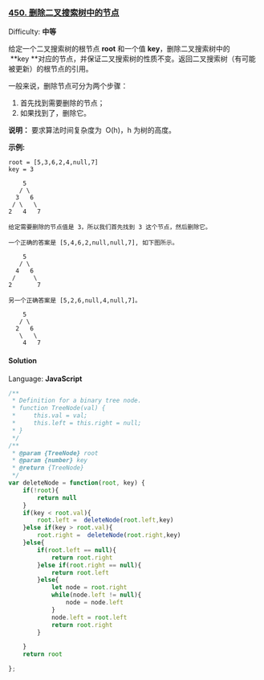 ### [450\. 删除二叉搜索树中的节点](https://leetcode-cn.com/problems/delete-node-in-a-bst/)

Difficulty: **中等**

给定一个二叉搜索树的根节点 **root** 和一个值 **key**，删除二叉搜索树中的  **key **对应的节点，并保证二叉搜索树的性质不变。返回二叉搜索树（有可能被更新）的根节点的引用。

一般来说，删除节点可分为两个步骤：

1.  首先找到需要删除的节点；
2.  如果找到了，删除它。

**说明：** 要求算法时间复杂度为  O(h)，h 为树的高度。

**示例:**

```
root = [5,3,6,2,4,null,7]
key = 3

    5
   / \
  3   6
 / \   \
2   4   7

给定需要删除的节点值是 3，所以我们首先找到 3 这个节点，然后删除它。

一个正确的答案是 [5,4,6,2,null,null,7], 如下图所示。

    5
   / \
  4   6
 /     \
2       7

另一个正确答案是 [5,2,6,null,4,null,7]。

    5
   / \
  2   6
   \   \
    4   7
```

#### Solution

Language: **JavaScript**

```javascript
​/**
 * Definition for a binary tree node.
 * function TreeNode(val) {
 *     this.val = val;
 *     this.left = this.right = null;
 * }
 */
/**
 * @param {TreeNode} root
 * @param {number} key
 * @return {TreeNode}
 */
var deleteNode = function(root, key) {
    if(!root){
        return null
    }
    if(key < root.val){
        root.left =  deleteNode(root.left,key)
    }else if(key > root.val){
        root.right =  deleteNode(root.right,key)
    }else{
        if(root.left == null){
            return root.right
        }else if(root.right == null){
            return root.left
        }else{
            let node = root.right
            while(node.left != null){
                node = node.left
            }
            node.left = root.left
            return root.right
        }

    }
    return root

};
```
